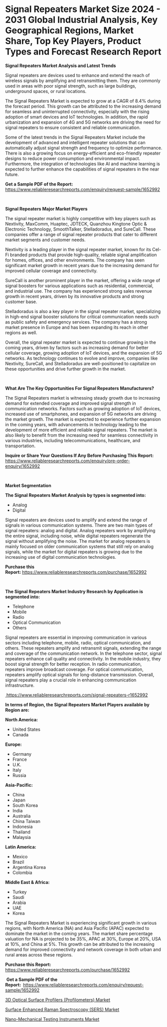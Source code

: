 <p><h1>Signal Repeaters Market Size 2024 - 2031 Global Industrial Analysis, Key Geographical Regions, Market Share, Top Key Players, Product Types and Forecast Research Report</h1></p><p><strong>Signal Repeaters Market Analysis and Latest Trends</strong></p>
<p><p>Signal repeaters are devices used to enhance and extend the reach of wireless signals by amplifying and retransmitting them. They are commonly used in areas with poor signal strength, such as large buildings, underground spaces, or rural locations.</p><p>The Signal Repeaters Market is expected to grow at a CAGR of 8.4% during the forecast period. This growth can be attributed to the increasing demand for seamless and uninterrupted connectivity, especially with the rising adoption of smart devices and IoT technologies. In addition, the rapid urbanization and expansion of 4G and 5G networks are driving the need for signal repeaters to ensure consistent and reliable communication.</p><p>Some of the latest trends in the Signal Repeaters Market include the development of advanced and intelligent repeater solutions that can automatically adjust signal strength and frequency to optimize performance. There is also a growing focus on energy-efficient and eco-friendly repeater designs to reduce power consumption and environmental impact. Furthermore, the integration of technologies like AI and machine learning is expected to further enhance the capabilities of signal repeaters in the near future.</p></p>
<p><strong>Get a Sample PDF of the Report:&nbsp;</strong> <a href="https://www.reliableresearchreports.com/enquiry/request-sample/1652992">https://www.reliableresearchreports.com/enquiry/request-sample/1652992</a></p>
<p>&nbsp;</p>
<p><strong>Signal Repeaters Major Market Players</strong></p>
<p><p>The signal repeater market is highly competitive with key players such as Nextivity, MaxComm, Huaptec, JDTECK, Quanzhou Kingtone Optic & Electronic Technology, SmoothTalker, Stelladoradus, and SureCall. These companies offer a range of signal repeater products that cater to different market segments and customer needs.</p><p>Nextivity is a leading player in the signal repeater market, known for its Cel-Fi branded products that provide high-quality, reliable signal amplification for homes, offices, and other environments. The company has seen significant market growth in recent years due to the increasing demand for improved cellular coverage and connectivity.</p><p>SureCall is another prominent player in the market, offering a wide range of signal boosters for various applications such as residential, commercial, and industrial use. The company has experienced strong sales revenue growth in recent years, driven by its innovative products and strong customer base.</p><p>Stelladoradus is also a key player in the signal repeater market, specializing in high-end signal booster solutions for critical communication needs such as public safety and emergency services. The company has a strong market presence in Europe and has been expanding its reach in other regions as well.</p><p>Overall, the signal repeater market is expected to continue growing in the coming years, driven by factors such as increasing demand for better cellular coverage, growing adoption of IoT devices, and the expansion of 5G networks. As technology continues to evolve and improve, companies like Nextivity, SureCall, and Stelladoradus are well-positioned to capitalize on these opportunities and drive further growth in the market.</p></p>
<p>&nbsp;</p>
<p><strong>What Are The Key Opportunities For Signal Repeaters Manufacturers?</strong></p>
<p><p>The Signal Repeaters market is witnessing steady growth due to increasing demand for extended coverage and improved signal strength in communication networks. Factors such as growing adoption of IoT devices, increased use of smartphones, and expansion of 5G networks are driving the market growth. The market is expected to experience further expansion in the coming years, with advancements in technology leading to the development of more efficient and reliable signal repeaters. The market is also likely to benefit from the increasing need for seamless connectivity in various industries, including telecommunications, healthcare, and transportation.</p></p>
<p><strong>Inquire or Share Your Questions If Any Before Purchasing This Report:</strong> <a href="https://www.reliableresearchreports.com/enquiry/pre-order-enquiry/1652992">https://www.reliableresearchreports.com/enquiry/pre-order-enquiry/1652992</a></p>
<p>&nbsp;</p>
<p><strong>Market Segmentation</strong></p>
<p><strong>The Signal Repeaters Market Analysis by types is segmented into:</strong></p>
<p><ul><li>Analog</li><li>Digital</li></ul></p>
<p><p>Signal repeaters are devices used to amplify and extend the range of signals in various communication systems. There are two main types of signal repeaters: analog and digital. Analog repeaters work by amplifying the entire signal, including noise, while digital repeaters regenerate the signal without amplifying the noise. The market for analog repeaters is mainly focused on older communication systems that still rely on analog signals, while the market for digital repeaters is growing due to the increasing use of digital communication technologies.</p></p>
<p><strong>Purchase this Report:&nbsp;</strong><a href="https://www.reliableresearchreports.com/purchase/1652992">https://www.reliableresearchreports.com/purchase/1652992</a></p>
<p>&nbsp;</p>
<p><strong>The Signal Repeaters Market Industry Research by Application is segmented into:</strong></p>
<p><ul><li>Telephone</li><li>Mobile</li><li>Radio</li><li>Optical Communication</li><li>Others</li></ul></p>
<p><p>Signal repeaters are essential in improving communication in various sectors including telephone, mobile, radio, optical communication, and others. These repeaters amplify and retransmit signals, extending the range and coverage of the communication network. In the telephone sector, signal repeaters enhance call quality and connectivity. In the mobile industry, they boost signal strength for better reception. In radio communication, repeaters improve broadcast coverage. For optical communication, repeaters amplify optical signals for long-distance transmission. Overall, signal repeaters play a crucial role in enhancing communication infrastructure.</p></p>
<p><a href="https://www.reliableresearchreports.com/signal-repeaters-r1652992">&nbsp;https://www.reliableresearchreports.com/signal-repeaters-r1652992</a></p>
<p><strong>In terms of Region, the Signal Repeaters Market Players available by Region are:</strong></p>
<p>
    <p> <strong> North America: </strong>
        <ul>
            <li>United States</li>
            <li>Canada</li>
        </ul>
        </p> 
    <p> <strong> Europe: </strong>
        <ul>
            <li>Germany</li>
            <li>France</li>
            <li>U.K.</li>
            <li>Italy</li>
            <li>Russia</li>
        </ul>
        </p> 
    <p> <strong> Asia-Pacific: </strong>
        <ul>
            <li>China</li>
            <li>Japan</li>
            <li>South Korea</li>
            <li>India</li>
            <li>Australia</li>
            <li>China Taiwan</li>
            <li>Indonesia</li>
            <li>Thailand</li>
            <li>Malaysia</li>
        </ul>
        </p> 
    <p> <strong> Latin America: </strong>
        <ul>
            <li>Mexico</li>
            <li>Brazil</li>
            <li>Argentina Korea</li>
            <li>Colombia</li>
        </ul>
        </p> 
    <p> <strong> Middle East & Africa: </strong>
        <ul>
            <li>Turkey</li>
            <li>Saudi</li>
            <li>Arabia</li>
            <li>UAE</li>
            <li>Korea</li>
        </ul>
    </p>
    </p>
<p><p>The Signal Repeaters Market is experiencing significant growth in various regions, with North America (NA) and Asia Pacific (APAC) expected to dominate the market in the coming years. The market share percentage valuation for NA is projected to be 35%, APAC at 30%, Europe at 20%, USA at 10%, and China at 5%. This growth can be attributed to the increasing demand for improved connectivity and network coverage in both urban and rural areas across these regions.</p></p>
<p><strong>Purchase this Report: </strong><a href="https://www.reliableresearchreports.com/purchase/1652992">https://www.reliableresearchreports.com/purchase/1652992</a></p>
<p>&nbsp;<strong>Get a Sample PDF of the Report:&nbsp;&nbsp;</strong><a href="https://www.reliableresearchreports.com/enquiry/request-sample/1652992">https://www.reliableresearchreports.com/enquiry/request-sample/1652992</a></p>
<p><strong></strong></p>
<p><p><a href="https://github.com/caicuccucga/Market-Research-Report-List-1/blob/main/3d-optical-surface-profilers-profilometers-market.md">3D Optical Surface Profilers (Profilometers) Market</a></p><p><a href="https://github.com/qrkceaah30/Market-Research-Report-List-1/blob/main/surface-enhanced-raman-spectroscopy-sers-market.md">Surface Enhanced Raman Spectroscopy (SERS) Market</a></p><p><a href="https://github.com/BryceTownsendr/Market-Research-Report-List-5/blob/main/nano-mechanical-testing-instruments-market.md">Nano-Mechanical Testing Instruments Market</a></p></p>